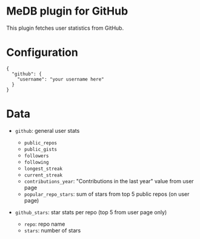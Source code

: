 MeDB plugin for GitHub
======================

This plugin fetches user statistics from GitHub.

Configuration
=============

```
{
  "github": {
    "username": "your username here"
  }
}
```

Data
====

* `github`: general user stats
  * `public_repos`
  * `public_gists`
  * `followers`
  * `following`
  * `longest_streak`
  * `current_streak`
  * `contributions_year`: "Contributions in the last year" value from user page
  * `popular_repo_stars`: sum of stars from top 5 public repos (on user page)

* `github_stars`: star stats per repo (top 5 from user page only)
  * `repo`: repo name
  * `stars`: number of stars
